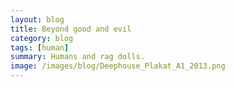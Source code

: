 ```yaml
---
layout: blog
title: Beyond good and evil
category: blog
tags: [human]  
summary: Humans and rag dolls.
image: /images/blog/Deephouse_Plakat_A1_2013.png
---
```

